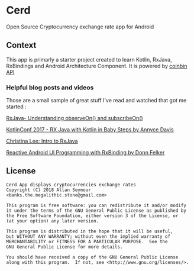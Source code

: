# Cerd

Open Source Cryptocurrency exchange rate app for Android

## Context

This app is primarly a starter project created to learn Kotlin, RxJava, RxBindings and Android Architecture Component.
It is powered by [coinbin API](https://coinbin.org/)

### Helpful blog posts and videos

Those are a small sample of great stuff I've read and watched that got me started :

[RxJava- Understanding observeOn() and subscribeOn()](https://tomstechnicalblog.blogspot.com/2016/02/rxjava-understanding-observeon-and.html)

[KotlinConf 2017 - RX Java with Kotlin in Baby Steps by Annyce Davis](https://www.youtube.com/watch?v=YPf6AYDaYf8)

[Christina Lee: Intro to RxJava](https://www.youtube.com/watch?v=XLH2v9deew0)

[Reactive Android UI Programming with RxBinding by Donn Felker](https://academy.realm.io/posts/donn-felker-reactive-android-ui-programming-with-rxbinding/)




## License
```
Cerd App displays cryptocurrencies exchange rates
Copyright (C) 2018 Allan Seymour <banks.the.megalithic.stone@gmail.com>

This program is free software: you can redistribute it and/or modify
it under the terms of the GNU General Public License as published by
the Free Software Foundation, either version 3 of the License, or
(at your option) any later version.

This program is distributed in the hope that it will be useful,
but WITHOUT ANY WARRANTY; without even the implied warranty of
MERCHANTABILITY or FITNESS FOR A PARTICULAR PURPOSE.  See the
GNU General Public License for more details.

You should have received a copy of the GNU General Public License
along with this program.  If not, see <http://www.gnu.org/licenses/>.
```